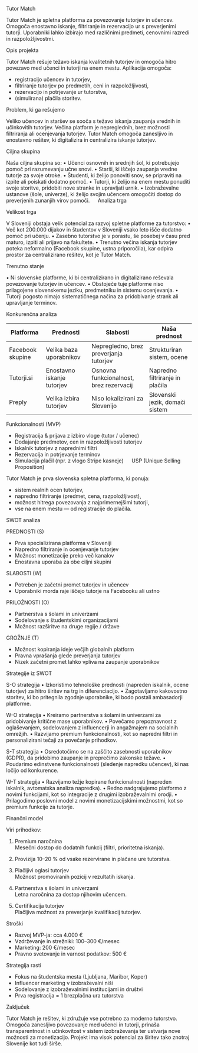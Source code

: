 Tutor Match

Tutor Match je spletna platforma za povezovanje tutorjev in učencev. Omogoča enostavno iskanje, filtriranje in rezervacijo ur s preverjenimi tutorji. Uporabniki lahko izbirajo med različnimi predmeti, cenovnimi razredi in razpoložljivostmi.


Opis projekta

Tutor Match rešuje težavo iskanja kvalitetnih tutorjev in omogoča hitro povezavo med učenci in tutorji na enem mestu. Aplikacija omogoča:

- registracijo učencev in tutorjev,
- filtriranje tutorjev po predmetih, ceni in razpoložljivosti,
- rezervacijo in potrjevanje ur tutorstva,
- (simulirana) plačila storitev.

Problem, ki ga rešujemo

Veliko učencev in staršev se sooča s težavo iskanja zaupanja vrednih in učinkovitih tutorjev. Večina platform je nepreglednih, brez možnosti filtriranja ali ocenjevanja tutorjev. Tutor Match omogoča zanesljivo in enostavno rešitev, ki digitalizira in centralizira iskanje tutorjev.

Ciljna skupina

Naša ciljna skupina so:
•	Učenci osnovnih in srednjih šol, ki potrebujejo pomoč pri razumevanju učne snovi.
•	Starši, ki iščejo zaupanja vredne tutorje za svoje otroke.
•	Študenti, ki želijo ponoviti snov, se pripraviti na izpite ali poiskati dodatno pomoč.
•	Tutorji, ki želijo na enem mestu ponuditi svoje storitve, pridobiti nove stranke in upravljati urnik.
•	Izobraževalne ustanove (šole, univerze), ki želijo svojim učencem omogočiti dostop do preverjenih zunanjih virov pomoči.
 
Analiza trga

Velikost trga

V Sloveniji obstaja velik potencial za razvoj spletne platforme za tutorstvo:
•	Več kot 200.000 dijakov in študentov v Sloveniji vsako leto išče dodatno pomoč pri učenju.
•	Zasebno tutorstvo je v porastu, še posebej v času pred maturo, izpiti ali prijavo na fakultete.
•	Trenutno večina iskanja tutorjev poteka neformalno (Facebook skupine, ustna priporočila), kar odpira prostor za centralizirano rešitev, kot je Tutor Match.

Trenutno stanje

•	Ni slovenske platforme, ki bi centralizirano in digitalizirano reševala povezovanje tutorjev in učencev.
•	Obstoječe tuje platforme niso prilagojene slovenskemu jeziku, predmetniku in sistemu ocenjevanja.
•	Tutorji pogosto nimajo sistematičnega načina za pridobivanje strank ali upravljanje terminov.

Konkurenčna analiza

| Platforma        | Prednosti                   | Slabosti                                 | Naša prednost                   |
|------------------|-----------------------------|------------------------------------------|---------------------------------|
| Facebook skupine | Velika baza uporabnikov     | Nepregledno, brez preverjanja tutorjev   | Strukturiran sistem, ocene      |
| Tutorji.si       | Enostavno iskanje tutorjev  | Osnovna funkcionalnost, brez rezervacij  | Napredno filtriranje in plačila |
| Preply           | Velika izbira tutorjev      | Niso lokalizirani za Slovenijo           | Slovenski jezik, domači sistem  |




Funkcionalnosti (MVP)

- Registracija & prijava z izbiro vloge (tutor / učenec)
- Dodajanje predmetov, cen in razpoložljivosti tutorjev
- Iskalnik tutorjev z naprednimi filtri
- Rezervacija in potrjevanje terminov
- Simulacija plačil (npr. z vlogo Stripe kasneje)
 
USP (Unique Selling Proposition)

Tutor Match je prva slovenska spletna platforma, ki ponuja:
- sistem realnih ocen tutorjev,  
- napredno filtriranje (predmet, cena, razpoložljivost),  
- možnost hitrega povezovanja z najprimernejšimi tutorji,  
- vse na enem mestu — od registracije do plačila.


SWOT analiza

PREDNOSTI (S)  
- Prva specializirana platforma v Sloveniji  
- Napredno filtriranje in ocenjevanje tutorjev  
- Možnost monetizacije preko več kanalov  
- Enostavna uporaba za obe ciljni skupini

SLABOSTI (W)  
- Potreben je začetni promet tutorjev in učencev  
- Uporabniki morda raje iščejo tutorje na Facebooku ali ustno

PRILOŽNOSTI (O)  
- Partnerstva s šolami in univerzami  
- Sodelovanje s študentskimi organizacijami  
- Možnost razširitve na druge regije / države

GROŽNJE (T)  
- Možnost kopiranja ideje večjih globalnih platform  
- Pravna vprašanja glede preverjanja tutorjev  
- Nizek začetni promet lahko vpliva na zaupanje uporabnikov

Strategije iz SWOT

S-O strategija
•	Izkoristimo tehnološke prednosti (napreden iskalnik, ocene tutorjev) za hitro širitev na trg in diferenciacijo.
•	Zagotavljamo kakovostno storitev, ki bo pritegnila zgodnje uporabnike, ki bodo postali ambasadorji platforme.

W-O strategija
•	Kreiramo partnerstva s šolami in univerzami za pridobivanje kritične mase uporabnikov.
•	Povečamo prepoznavnost z oglaševanjem, sodelovanjem z influencerji in angažmajem na socialnih omrežjih.
•	Razvijamo premium funkcionalnosti, kot so napredni filtri in personalizirani tečaji za povečanje prihodkov.

S-T strategija
•	Osredotočimo se na zaščito zasebnosti uporabnikov (GDPR), da pridobimo zaupanje in preprečimo zakonske težave.
•	Poudarimo edinstvene funkcionalnosti (sledenje napredku učencev), ki nas ločijo od konkurence.

W-T strategija
•	Razvijamo težje kopirane funkcionalnosti (napreden iskalnik, avtomatska analiza napredka).
•	Redno nadgrajujemo platformo z novimi funkcijami, kot so integracije z drugimi izobraževalnimi orodji.
•	Prilagodimo poslovni model z novimi monetizacijskimi možnostmi, kot so premium funkcije za tutorje.

Finančni model

Viri prihodkov:

1. Premium naročnina  
   Mesečni dostop do dodatnih funkcij (filtri, prioritetna iskanja).

2. Provizija
   10–20 % od vsake rezervirane in plačane ure tutorstva.

3. Plačljivi oglasi tutorjev  
   Možnost promoviranih pozicij v rezultatih iskanja.

4. Partnerstva s šolami in univerzami  
   Letna naročnina za dostop njihovim učencem.

5. Certifikacija tutorjev  
   Plačljiva možnost za preverjanje kvalifikacij tutorjev.

Stroški

- Razvoj MVP-ja: cca 4.000 €  
- Vzdrževanje in strežniki: 100–300 €/mesec  
- Marketing: 200 €/mesec  
- Pravno svetovanje in varnost podatkov: 500 €

 Strategija rasti

-  Fokus na študentska mesta (Ljubljana, Maribor, Koper)  
-  Influencer marketing v izobraževalni niši  
-  Sodelovanje z izobraževalnimi institucijami in društvi  
-  Prva registracija = 1 brezplačna ura tutorstva

 Zaključek

Tutor Match je rešitev, ki združuje vse potrebno za moderno tutorstvo. Omogoča zanesljivo povezovanje 
med učenci in tutorji, prinaša transparentnost in učinkovitost v sistem izobraževanja ter ustvarja nove 
možnosti za monetizacijo. Projekt ima visok potencial za širitev tako znotraj Slovenije kot tudi širše.

